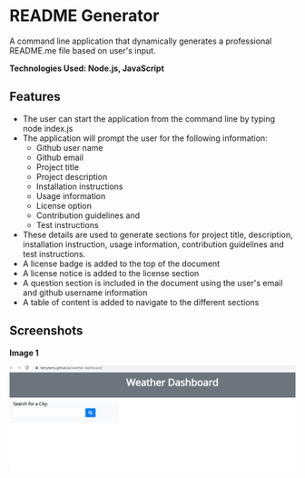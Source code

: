 # README Generator
A command line application that dynamically generates a professional README.me file based on user's input.

**Technologies Used: Node.js, JavaScript**

## Features

- The user can start the application from the command line by typing node index.js
- The application will prompt the user for the following information:
  - Github user name
  - Github email
  - Project title
  - Project description
  - Installation instructions
  - Usage information
  - License option
  - Contribution guidelines and
  - Test instructions
- These details are used to generate sections for project title, description, installation instruction, usage information, contribution guidelines and test instructions.
- A license badge is added to the top of the document
- A license notice is added to the license section
- A question section is included in the document using the user's email and github username information
- A table of content is added to navigate to the different sections

## Screenshots

**Image 1**  

  ![alt text](https://github.com/TemyTemy/weather-dashboard/blob/master/assets/screenshot1.PNG)
